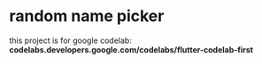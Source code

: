 # random name picker
this project is for google codelab:  <b>codelabs.developers.google.com/codelabs/flutter-codelab-first
